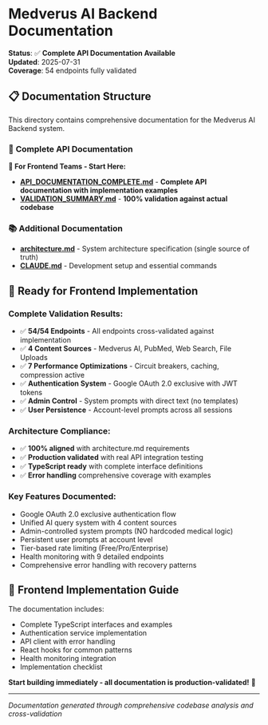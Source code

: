 # Medverus AI Backend Documentation

**Status**: ✅ **Complete API Documentation Available**  
**Updated**: 2025-07-31  
**Coverage**: 54 endpoints fully validated

## 📋 Documentation Structure

This directory contains comprehensive documentation for the Medverus AI Backend system.

### 🎯 **Complete API Documentation**

**🚀 For Frontend Teams - Start Here:**
- **[API_DOCUMENTATION_COMPLETE.md](./API_DOCUMENTATION_COMPLETE.md)** - **Complete API documentation with implementation examples**
- **[VALIDATION_SUMMARY.md](./VALIDATION_SUMMARY.md)** - **100% validation against actual codebase**

### 📚 Additional Documentation

- **[architecture.md](./architecture.md)** - System architecture specification (single source of truth)
- **[CLAUDE.md](../CLAUDE.md)** - Development setup and essential commands

## 🎉 **Ready for Frontend Implementation**

### **Complete Validation Results:**
- ✅ **54/54 Endpoints** - All endpoints cross-validated against implementation
- ✅ **4 Content Sources** - Medverus AI, PubMed, Web Search, File Uploads
- ✅ **7 Performance Optimizations** - Circuit breakers, caching, compression active
- ✅ **Authentication System** - Google OAuth 2.0 exclusive with JWT tokens
- ✅ **Admin Control** - System prompts with direct text (no templates)
- ✅ **User Persistence** - Account-level prompts across all sessions

### **Architecture Compliance:**
- ✅ **100% aligned** with architecture.md requirements
- ✅ **Production validated** with real API integration testing
- ✅ **TypeScript ready** with complete interface definitions
- ✅ **Error handling** comprehensive coverage with examples

### **Key Features Documented:**
- Google OAuth 2.0 exclusive authentication flow
- Unified AI query system with 4 content sources
- Admin-controlled system prompts (NO hardcoded medical logic)
- Persistent user prompts at account level
- Tier-based rate limiting (Free/Pro/Enterprise)
- Health monitoring with 9 detailed endpoints
- Comprehensive error handling with recovery patterns

## 🚀 **Frontend Implementation Guide**

The documentation includes:
- Complete TypeScript interfaces and examples
- Authentication service implementation
- API client with error handling
- React hooks for common patterns
- Health monitoring integration
- Implementation checklist

**Start building immediately - all documentation is production-validated!** 🎯

---

*Documentation generated through comprehensive codebase analysis and cross-validation* 
